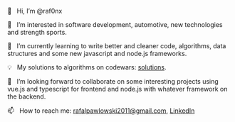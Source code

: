 👋 &nbsp; Hi, I’m @raf0nx

👀 &nbsp; I’m interested in software development, automotive, new technologies and strength sports.

🌱 &nbsp; I’m currently learning to write better and cleaner code, algorithms, data structures and some new javascript and node.js frameworks.

💡 &nbsp; My solutions to algorithms on codewars: [solutions](https://www.codewars.com/users/raf0nx/completed).

💞️ &nbsp; I’m looking forward to collaborate on some interesting projects using vue.js and typescript for frontend and node.js with whatever framework on the backend.

📫 &nbsp; How to reach me: rafalpawlowski2011@gmail.com, [LinkedIn](https://www.linkedin.com/in/rafa%C5%82-paw%C5%82owski-485b8a1b4/)

